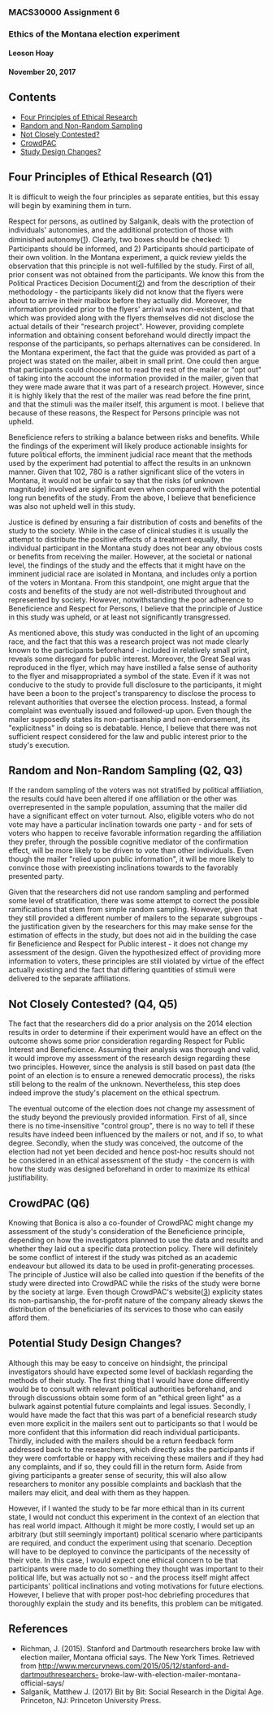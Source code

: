 ### MACS30000 Assignment 6
### Ethics of the Montana election experiment
#### Leoson Hoay
#### November 20, 2017


## Contents
* [Four Principles of Ethical Research](#principles)
* [Random and Non-Random Sampling](#sampling)
* [Not Closely Contested?](#impact)
* [CrowdPAC](#crowdpac)
* [Study Design Changes?](#design)




## <a name = "principles"></a>Four Principles of Ethical Research (Q1) 

It is difficult to weigh the four principles as separate entities, but this essay will begin by examining them in turn.

Respect for persons, as outlined by Salganik, deals with the protection of individuals' autonomies, and the additional protection of those with diminished autonomy([1]). Clearly, two boxes should be checked: 1）Participants should be informed, and 2) Participants should participate of their own volition. In the Montana experiment, a quick review yields the observation that this principle is not well-fulfilled by the study. First of all, prior consent was not obtained from the participants. We know this from the Political Practices Decision Document([2]) and from the description of their methodology - the participants likely did not know that the flyers were about to arrive in their mailbox before they actually did. Moreover, the information provided prior to the flyers' arrival was non-existent, and that which was provided along with the flyers themselves did not disclose the actual details of their "research project". However, providing complete information and obtaining consent beforehand would directly impact the response of the participants, so perhaps alternatives can be considered. In the Montana experiment, the fact that the guide was provided as part of a project was stated on the mailer, albeit in small print. One could then argue that participants could choose not to read the rest of the mailer or "opt out" of taking into the account the information provided in the mailer, given that they were made aware that it was part of a research project. However, since it is highly likely that the rest of the mailer was read before the fine print, and that the stimuli was the mailer itself, this argument is moot. I believe that because of these reasons, the Respect for Persons principle was not upheld.

Beneficience refers to striking a balance between risks and benefits. While the findings of the experiment will likely produce actionable insights for future political efforts, the imminent judicial race meant that the methods used by the experiment had potential to affect the results in an unknown manner. Given that 102, 780 is a rather significant slice of the voters in Montana, it would not be unfair to say that the risks (of unknown magnitude) involved are significant even when compared with the potential long run benefits of the study. From the above, I believe that beneficience was also not upheld well in this study.

Justice is defined by ensuring a fair distribution of costs and benefits of the study to the society. While in the case of clinical studies it is usually the attempt to distribute the positive effects of a treatment equally, the individual participant in the Montana study does not bear any obvious costs or benefits from receiving the mailer. However, at the societal or national level, the findings of the study and the effects that it might have on the imminent judicial race are isolated in Montana, and includes only a portion of the voters in Montana. From this standpoint, one might argue that the costs and benefits of the study are not well-distributed throughout and represented by society. However, notwithstanding the poor adherence to Beneficience and Respect for Persons, I believe that the principle of Justice in this study was upheld, or at least not significantly transgressed.

As mentioned above, this study was conducted in the light of an upcoming race, and the fact that this was a research project was not made clearly known to the participants beforehand - included in relatively small print, reveals some disregard for public interest. Moreover, the Great Seal was reproduced in the flyer, which may have instilled a false sense of authority to the flyer and misappropriated a symbol of the state. Even if it was not conducive to the study to provide full disclosure to the participants, it might have been a boon to the project's transparency to disclose the process to relevant authorities that oversee the election process. Instead, a formal complaint was eventually issued and followed-up upon. Even though the mailer supposedly states its non-partisanship and non-endorsement, its "explicitness" in doing so is debatable. Hence, I believe that there was not sufficient respect considered for the law and public interest prior to the study's execution. 


## <a name = "sampling"></a>Random and Non-Random Sampling (Q2, Q3)

If the random sampling of the voters was not stratified by political affiliation, the results could have been altered if one affiliation or the other was overrepresented in the sample population, assuming that the mailer did have a significant effect on voter turnout. Also, eligible voters who do not vote may have a particular inclination towards one party - and for sets of voters who happen to receive favorable information regarding the affiliation they prefer, through the possible cognitive mediator of the confirmation effect, will be more likely to be driven to vote than other individuals. Even though the mailer "relied upon public information", it will be more likely to convince those with preexisting inclinations towards to the favorably presented party.

Given that the researchers did not use random sampling and performed some level of stratification, there was some attempt to correct the possible ramifications that stem from simple random sampling. However, given that they still provided a different number of mailers to the separate subgroups - the justification given by the researchers for this may make sense for the estimation of effects in the study, but does not aid in the building the case fir Beneficience and Respect for Public interest - it does not change my assessment of the design. Given the hypothesized effect of providing more information to voters, these principles are still violated by virtue of the effect actually existing and the fact that differing quantities of stimuli were delivered to the separate affiliations.


## <a name = "impact"></a>Not Closely Contested? (Q4, Q5)

The fact that the researchers did do a prior analysis on the 2014 election results in order to determine if their experiment would have an effect on the outcome shows some prior consideration regarding Respect for Public Interest and Beneficience. Assuming their analysis was thorough and valid, it would improve my assessment of the research design regarding these two principles. However, since the analysis is still based on past data (the point of an election is to ensure a renewed democratic process), the risks still belong to the realm of the unknown. Nevertheless, this step does indeed improve the study's placement on the ethical spectrum.

The eventual outcome of the election does not change my assessment of the study beyond the previously provided information. First of all, since there is no time-insensitive "control group", there is no way to tell if these results have indeed been influenced by the mailers or not, and if so, to what degree. Secondly, when the study was conceived, the outcome of the election had not yet been decided and hence post-hoc results should not be considered in an ethical assessment of the study - the concern is with how the study was designed beforehand in order to maximize its ethical justifiability.   


## <a name = "crowdpac"></a>CrowdPAC (Q6)

Knowing that Bonica is also a co-founder of CrowdPAC might change my assessment of the study's consideration of the Beneficience principle, depending on how the investigators planned to use the data and results and whether they laid out a specific data protection policy. There will definitely be some conflict of interest if the study was pitched as an academic endeavour but allowed its data to be used in profit-generating processes. The principle of Justice will also be called into question if the benefits of the study were directed into CrowdPAC while the risks of the study were borne by the society at large. Even though CrowdPAC's website([3]) explicity states its non-partisanship, the for-profit nature of the company already skews the distribution of the beneficiaries of its services to those who can easily afford them.


## <a name = "design"></a>Potential Study Design Changes? 

Although this may be easy to conceive on hindsight, the principal investigators should have expected some level of backlash regarding the methods of their study. The first thing that I would have done differently would be to consult with relevant political authorities beforehand, and through discussions obtain some form of an "ethical green light" as a bulwark against potential future complaints and legal issues. Secondly, I would have made the fact that this was part of a beneficial research study even more explicit in the mailers sent out to participants so that I would be more confident that this information did reach individual participants. Thirdly, included with the mailers should be a return feedback form addressed back to the researchers, which directly asks the participants if they were comfortable or happy with receiving these mailers and if they had any complaints, and if so, they could fill in the return form. Aside from giving participants a greater sense of security, this will also allow researchers to monitor any possible complaints and backlash that the mailers may elicit, and deal with them as they happen.

However, if I wanted the study to be far more ethical than in its current state, I would not conduct this experiment in the context of an election that has real world impact. Although it might be more costly, I would set up an arbitrary (but still seemingly important) political scenario where participants are required, and conduct the experiment using that scenario. Deception will have to be deployed to convince the participants of the necessity of their vote. In this case, I would expect one ethical concern to be that participants were made to do something they thought was important to their political life, but was actually not so - and the process itself might affect participants' political inclinations and voting motivations for future elections. However, I believe that with proper post-hoc debriefing procedures that thoroughly explain the study and its benefits, this problem can be mitigated.


## <a name = "references"></a>References 

- Richman, J. (2015). Stanford and Dartmouth researchers broke law with election mailer, Montana official says. The New York
Times. Retrieved from http://www.mercurynews.com/2015/05/12/stanford-and-dartmouthresearchers-
broke-law-with-election-mailer-montana-official-says/
- Salganik, Matthew J. (2017) Bit by Bit: Social Research in the Digital Age. Princeton, NJ: Princeton University Press. 

[1]: http://www.bitbybitbook.com/
[2]: http://politicalpractices.mt.gov/Portals/144/2recentdecisions/McCullochvStanfordandDartmouthFinalDecision.pdf
[3]: https://www.crowdpac.com/




